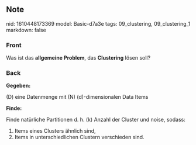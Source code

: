 ## Note
nid: 1610448173369
model: Basic-d7a3e
tags: 09_clustering, 09_clustering_1
markdown: false

### Front
<p>Was ist das <b>allgemeine Problem</b>, das <b>Clustering</b>
lösen soll?

### Back
<p><span>

</span></p><p style="font-weight:400;letter-spacing:normal;text-indent:0px;text-transform:none;white-space:normal;word-spacing:0px"><strong>Gegeben:</strong></p><p style="font-weight:400;letter-spacing:normal;text-indent:0px;text-transform:none;white-space:normal;word-spacing:0px">\(D\) eine Datenmenge mit \(N\) \(d\)-dimensionalen Data Items</p><p style="font-weight:400;letter-spacing:normal;text-indent:0px;text-transform:none;white-space:normal;word-spacing:0px"><strong>Finde:</strong></p><p style="font-weight:400;letter-spacing:normal;text-indent:0px;text-transform:none;white-space:normal;word-spacing:0px">Finde natürliche Partitionen d. h. \(k\) Anzahl der Cluster und noise, sodass:</p><ol style="font-weight:400;letter-spacing:normal;text-indent:0px;text-transform:none;white-space:normal;word-spacing:0px"><li>Items eines Clusters ähnlich sind,</li><li>Items in unterschiedlichen Clustern verschieden sind.</li></ol>

<p></p>
